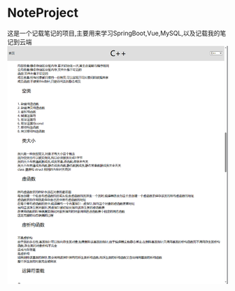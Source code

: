 # NoteProject
这是一个记载笔记的项目,主要用来学习SpringBoot,Vue,MySQL,以及记载我的笔记到云端
![Image text](./image/NoteC++.png)

